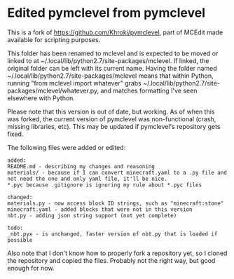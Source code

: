 # Edited pymclevel from pymclevel

This is a fork of https://github.com/Khroki/pymclevel, part of MCEdit made available for scripting purposes.

This folder has been renamed to mclevel and is expected to be moved or linked to at ~/.local/lib/python2.7/site-packages/mclevel. If linked, the original folder can be left with its current name.
Having the folder named ~/.local/lib/python2.7/site-packages/mclevel means that within Python, running "from mclevel import whatever" grabs ~/.local/lib/python2.7/site-packages/mclevel/whatever.py, and matches formatting I've seen elsewhere with Python.

Please note that this version is out of date, but working. As of when this was forked, the current version of pymclevel was non-functional (crash, missing libraries, etc). This may be updated if pymclevel's repository gets fixed.

The following files were added or edited:

```
added:
README.md - describing my changes and reasoning
materials/ - because if I can convert minecraft.yaml to a .py file and not need the one and only yaml file, it'll be nice.
*.pyc because .gitignore is ignoring my rule about *.pyc files

changed:
materials.py - now access block ID strings, such as "minecraft:stone"
minecraft.yaml - added blocks that were not in this version
nbt.py - adding json string support (not yet complete)

todo:
_nbt.pyx - is unchanged, faster version of nbt.py that is loaded if possible
```

Also note that I don't know how to properly fork a repository yet, so I cloned the repository and copied the files. Probably not the right way, but good enough for now.

